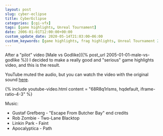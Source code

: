 ```yaml
---
layout: post
slug: cyber-eclipse
title: CyberEclipse
categories: [cgi-vfx]
tags: [game highlights, Unreal Tournament]
date: 2006-01-01T12:00:00+00:00
custom_update_date: 2020-05-14T21:03:00−06:00
custom_keywords: [game highlights, frag highlights, Unreal Tournament 2004, UT2004, Unreal Tournament, UT]
---
```

After a "pilot" video [Male vs Godlike]({% post_url 2005-01-01-male-vs-godlike %}) I decided to make a really good and "serious" game highlights video,
and this is the result.

<div class="info-block">
YouTube muted the audio, but you can watch the video with the original sound
<a href="https://drive.google.com/file/d/0B_4a-5REfZ5jSU9rakNXZUR0VGc/view?usp=sharing">here</a>.
</div>

{% include youtube-video.html content = "68R8q1rlsms, hqdefault, iframe-ratio-4-3" %}

Music:
* Gustaf Grefberg - "Escape From Butcher Bay" end credits
* Rob Zombie - Two-Lane Blacktop
* Linkin Park - Faint
* Apocalyptica - Path
